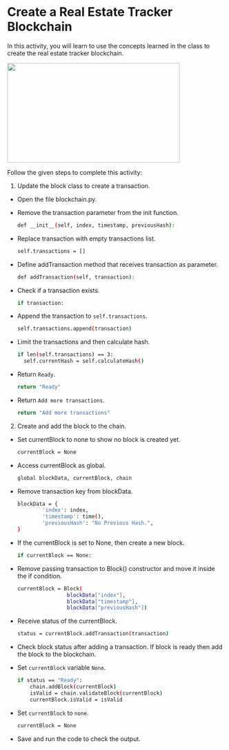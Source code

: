 Create a Real Estate Tracker Blockchain
=======================================

In this activity, you will learn to use the concepts learned in the class to create the real estate tracker blockchain.


<img src= "https://s3.amazonaws.com/media-p.slid.es/uploads/1525749/images/10685188/C89_PCP_GIF.gif" width = "400" height = "231">


Follow the given steps to complete this activity:


1. Update the block class to create a transaction.


* Open the file blockchain.py.


* Remove the transaction parameter from the init function.

    ```sh
    def __init__(self, index, timestamp, previousHash):
    ```

* Replace transaction with empty transactions list.


    ```sh
    self.transactions = []
    ```


*  Define addTransaction method that receives transaction as parameter.


    ```sh
    def addTransaction(self, transaction):
    ```


* Check if a transaction exists.


    ```sh
    if transaction:
    ```


* Append the transaction to `self.transactions`.


    ```sh
    self.transactions.append(transaction)
    ```


* Limit the transactions and then calculate hash.


   ```sh
   if len(self.transactions) == 3:
     self.currentHash = self.calculateHash()
    ```

* Return `Ready`.

    ```sh
    return "Ready"
    ```


* Return `Add more transactions`.

    ```sh
    return "Add more transactions"
    ```


2.  Create and add the block to the chain.


* Set currentBlock to none to show no block is created yet.


    ```sh
    currentBlock = None
    ```


*  Access currentBlock as global.


    ```sh
    global blockData, currentBlock, chain
    ```


* Remove transaction key from blockData.


    ```sh
    blockData = {
            'index': index,
            'timestamp': time(),
            'previousHash': "No Previous Hash.",
    }
    ```


* If the currentBlock is set to None, then create a new block.

    ```sh
    if currentBlock == None:
    ```


* Remove passing transaction to Block() constructor and move it inside the if condition.


    ```sh
    currentBlock = Block(
                    blockData["index"],
                    blockData["timestamp"],
                    blockData["previousHash"])
    ```
       
* Receive status of the currentBlock.


    ```sh
    status = currentBlock.addTransaction(transaction)
    ```
       
* Check block status after adding a transaction. If block is ready then add the block to the blockchain.


* Set `currentBlock` variable `None`.

    ```sh
    if status == "Ready":
        chain.addBlock(currentBlock)
        isValid = chain.validateBlock(currentBlock)
        currentBlock.isValid = isValid
    ```


* Set `currentBlock` to `none`.

   	```sh
    currentBlock = None
    ```
   
* Save and run the code to check the output.
